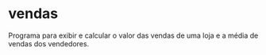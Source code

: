 # vendas
Programa para exibir e calcular o valor das vendas de uma loja e a média de vendas dos vendedores.

